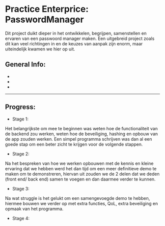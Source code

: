 # Practice Enterprice: PasswordManager

Dit project duikt dieper in het ontwikkelen, begrijpen, samenstellen en ervaren van een passwoord manager maken. 
Een uitgebreid project zoals dit kan veel richtingen in en de keuzes van aanpak zijn enorm, maar uiteindelijk kwamen we hier op uit.


General Info:
- 
-
-
-

-------------------------------------------------------------------------------------------------------------------------

Progress:
- 
- Stage 1:

Het belangrijkste om mee te beginnen was weten hoe de functionaliteit van de backend zou werken, weten hoe de beveiliging, hashing en opbouw van de app zouden werken. Een simpel programma schrijven was dan al een goede stap om een beter zicht te krijgen voor de volgende stappen.


- Stage 2:

Na het bespreken van hoe we werken opbouwen met de kennis en kleine ervaring dat we hebben werd het dan tijd om een meer definitieve demo te maken om te demonstreren, hiervan uit zouden we de 2 delen dat we deden (front end/ back end) samen te voegen en dan daarmee verder te kunnen.


- Stage 3:

Na wat struggle is het gelukt om een samengevoegde demo te hebben, hiermee bouwen we verder op met extra functies, QoL, extra beveiliging en opmaak van het programma.


- Stage 4:

